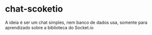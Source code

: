# chat-scoketio
A ideia é ser um chat simples, nem banco de dados usa, somente para aprendizado sobre a biblioteca do Socket.io
